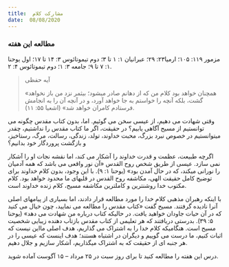 ```yaml
---
title:  مشارکت کلام
date:  08/08/2020
---
```


### مطالعه این هفته
مزمور ۱۱۹: ۱۰۵؛ ارمیا۲۳: ۲۹؛ عبرانیان ۱: ۱ تا ۳؛ دوم تیموتائوس ۳: ۱۴ تا ۱۷؛ اول یوحنا ۱: ۷ تا ۹؛ جامعه ۳: ۱؛ دوم تیموتائوس ۴: ۲.

> <p>آیه حفظی</p>
> «همچنان خواهد بود کلام من که از دهانم صادر میشود؛ بیثمر نزد من باز نخواهد گشت، بلکه آنچه را خواستم به جا خواهد آورد، و در آنچه آن را به انجامش فرستادم کامران خواهد شد» (اشعیا ۵۵: ۱۱).

وقتی شهادت می دهیم، از عیسی سخن می گوئیم. اما، بدون کتاب مقدس چگونه می توانستیم از مسیح آگاهی یابیم؟ در حقیقت، اگر ما کتاب مقدس را نداشتیم، چقدر میتوانستیم در خصوص نبرد بزرگ، محبت خداوند، تولد، زندگی، رسالت، مرگ، رستاخیز، و بازگشت پروردگار خود بدانیم؟

اگرچه طبیعت، عظمت و قدرت خداوند را آشکار می کند، اما نقشه نجات او را آشکار نمی سازد. عیسی از طریق شخص روح القدس «آن نور واقعی می باشد که همه آدمیان را نورانی میکند، که در حال آمدن بود» (یوحنا ۱: ۹). با این وجود، بدون کلام خداوند برای توضیح کامل حقیقت الهی، مکاشفه روح القدس در قلبهای ما محدود خواهد بود. کلام مکتوب خدا روشنترین و کاملترین مکاشفه مسیح، کلام زنده خداوند است.

با اینکه رهبران مذهبی کلام خدا را مورد مطالعه قرار دادند، اما بسیاری از پیامهای اصلی آنرا نادیده گرفتند. مسیح گفت «کتاب مقدس را مطالعه می نمایید، چون خیال می کنید که در آن حیات جاودان خواهید یافت. در حالیکه کتاب درباره من شهادت می دهد» (یوحنا ۵: ۳۹). بدرستی دریافتند که هر تعلیمی از کتاب مقدس بازتاب دهنده زیبایی شخصیت مسیح است. هنگامیکه کلام خدا را به اشتراک می گذاریم، هدف اصلی مااین نیست که اثبات کنیم، ما درست می گوییم و دیگران در اشتباه هستند؛ هدف اینست که عیسی را در هر جنبه ای از حقیقت که به اشتراک میگذاریم، آشکار سازیم و جلال دهیم.

درس این هفته را مطالعه کنید تا برای روز سبت در ۲۵ مرداد – ۱۵ آگوست آماده شوید.